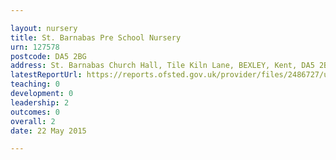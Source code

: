 ```yaml
---

layout: nursery
title: St. Barnabas Pre School Nursery
urn: 127578
postcode: DA5 2BG
address: St. Barnabas Church Hall, Tile Kiln Lane, BEXLEY, Kent, DA5 2BG
latestReportUrl: https://reports.ofsted.gov.uk/provider/files/2486727/urn/127578.pdf
teaching: 0
development: 0
leadership: 2
outcomes: 0
overall: 2
date: 22 May 2015

---
```

